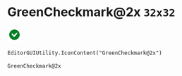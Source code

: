 # GreenCheckmark@2x `32x32`
<img src="/img/GreenCheckmark@2x.png" width=32 height=32>

``` CSharp
EditorGUIUtility.IconContent("GreenCheckmark@2x")
```
```
GreenCheckmark@2x
```
